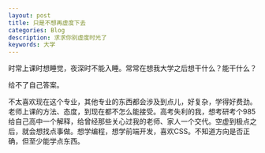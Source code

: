```yaml
---
layout: post
title: 只是不想再虚度下去
categories: Blog
description: 求求你别虚度时光了
keywords: 大学
---
```


时常上课时想睡觉，夜深时不能入睡。常常在想我大学之后想干什么？能干什么？  

给不了自己答案。  

不太喜欢现在这个专业，其他专业的东西都会涉及到点儿，好复杂，学得好费劲。老师上课的方法、态度，到现在都不怎么能接受。高考失利的我，想考研考个985给自己高中一个解释，给曾经那些关心过我的老师、家人一个交代。空虚到极点之后，就会想找点事做。想学编程，想学前端开发，喜欢CSS。不知道方向是否正确，但至少能学点东西。


